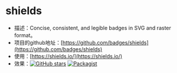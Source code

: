 # shields

- 描述：Concise, consistent, and legible badges in SVG and raster format。
- 项目的github地址：[https://github.com/badges/shields](https://github.com/badges/shields)
- 使用：[https://shields.io/](https://shields.io/)
- 效果：[![GitHub stars](https://img.shields.io/github/stars/badges/shields.svg?style=social&label=Stars)](https://github.com/lcfu1/UseNote)  [![Packagist](https://img.shields.io/packagist/l/doctrine/orm.svg)](https://github.com/lcfu1/UseNote/blob/master/LICENSE)

